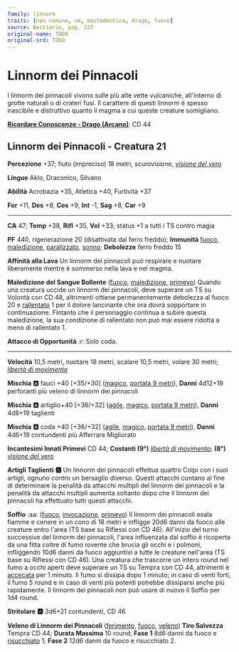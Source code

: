 ```yaml
---
family: linnorm
traits: [non comune, cm, mastodontica, drago, fuoco]
source: Bestiario, pag. 227
original-name: TODO
original-srd: TODO
---
```


# Linnorm dei Pinnacoli

I linnorm dei pinnacoli vivono sulle più alte vette vulcaniche, all'interno di grotte naturali o di crateri fusi. Il carattere di questi linnorm è spesso irascibile e distruttivo quanto il magma a cui queste creature somigliano.

**[Ricordare Conoscenze - Drago (Arcano)](/azioni/ricordare-conoscenze)**: CD 44

## Linnorm dei Pinnacoli - Creatura 21

**Percezione** +37; fiuto (impreciso) 18 metri, scurovisione, *[visione del vero](/incantesimi/visione-del-vero)*

**Lingue** Aklo, Draconico, Silvano

**Abilità** Acrobazia +35, Atletica +40, Furtività +37

**For** +11, **Des** +8, **Cos** +9, **Int** -1, **Sag** +8, **Car** +9

***

**CA** 47; **Temp** +38, **Rifl** +35, **Vol** +33; status +1 a tutti i TS contro magia

**PF** 440, rigenerazione 20 (disattivata dal ferro freddo); **Immunità** [fuoco](/tratti/fuoco), [maledizione](/tratti/maledizione), [paralizzato](/condizioni/paralizzato), [sonno](/tratti/sonno); **Debolezze** ferro freddo 15

**Affinità alla Lava** Un linnorm dei pinnacoli può respirare e nuotare liberamente mentre è sommerso nella lava e nel magma.

**Maledizione del Sangue Bollente** ([fuoco](/tratti/fuoco), [maledizione](/tratti/maledizione), [primevo](/tratti/primevo)) Quando una creatura uccide un linnorm dei pinnacoli, deve superare un TS su Volontà con CD 48, altrimenti ottiene permanentemente debolezza al fuoco 20 e [rallentato](/condizioni/rallentato) 1 per il dolore lancinante che ora dovrà sopportare in continuazione. Fintanto che il personaggio continua a subire questa maledizione, la sua condizione di rallentato non può mai essere ridotta a meno di rallentato 1.

**Attacco di Opportunità** :r: Solo coda.

***

**Velocità** 10,5 metri, nuotare 18 metri, scalare 10,5 metri, volare 30 metri; *[libertà di movimento](/incantesimi/liberta-di-movimento)*

**Mischia** :a: fauci +40 \[+35/+30] ([magico](/tratti/magico), [portata 9 metri](/tratti/portata)), **Danni** 4d12+19 perforanti più veleno di linnorm dei pinnacoli

**Mischia** :a: artiglio+40 \[+36/+32] ([agile](/tratti/agile), [magico](/tratti/magico), [portata 9 metri](/tratti/portata)), **Danni** 4d8+19 taglienti

**Mischia** :a: coda +40 \[+36/+32] ([agile](/tratti/agile), [magico](/tratti/magico), [portata 9 metri](/tratti/portata)), **Danni** 4d6+19 contundenti più Afferrare Migliorato

**Incantesimi Innati Primevi** CD 44; **Costanti (9°)** *[libertà di movimento](/incantesimi/liberta-di-movimento)*; **(8°)** *[visione del vero](/incantesimi/visione-del-vero)*

**Artigli Taglienti** **:a:** Un linnorm dei pinnacoli effettua quattro Colpi con i suoi artigli, ognuno contro un bersaglio diverso. Questi attacchi contano al fine di determinare la penalità da attacchi multipli del linnorm dei pinnacoli e la penalità da attacchi multipli aumenta soltanto dopo che il linnorm dei pinnacoli ha effettuato tutti questi attacchi.

**Soffio** :aa: ([fuoco](/tratti/fuoco), [invocazione](/tratti/invocazione), [primevo](/tratti/primevo)) Il linnorm dei pinnacoli esala fiamme e cenere in un cono di 18 metri e infligge 20d6 danni da fuoco alle creature entro l'area (TS base su Riflessi con CD 46). All'inizio del turno successive del linnorm dei pinnacoli, l'area influenzata dal soffio è ricoperta da una fitta coltre di fumo rovente che brucia gli occhi e i polmoni, infliggendo 10d6 danni da fuoco aggiuntivi a tutte le creature nell'area (TS base su Riflessi con CD 46). Una creatura che trascorre un intero round nel fumo a occhi aperti deve superare un TS su Tempra con CD 44, altrimenti è [accecata](/condizioni/accecato) per 1 minuto. Il fumo si dissipa dopo 1 minuto; in caso di venti forti, il fumo 5 round e in caso di venti più potenti potrebbe dissiparsi anche più rapidamente. Il linnorm dei pinnacoli non può usare di nuovo il Soffio per 1d4 round.

**Stritolare** **:a:** 3d6+21 contundenti, CD 46

**Veleno di Linnorm dei Pinnacoli** ([ferimento](/tratti/ferimento), [fuoco](/tratti/fuoco), [veleno](/tratti/veleno)) **Tiro Salvezza** Tempra CD 44; **Durata Massima** 10 round; **Fase 1** 8d6 danni da fuoco e [risucchiato](/creature/drago-dargento-antico) 1; **Fase 2** 12d6 danni da fuoco e risucchiato 2.

